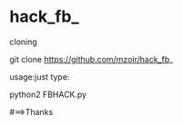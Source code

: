 # hack_fb_



cloning

git clone https://github.com/mzoir/hack_fb_


usage:just type:



python2 FBHACK.py


#==>Thanks
